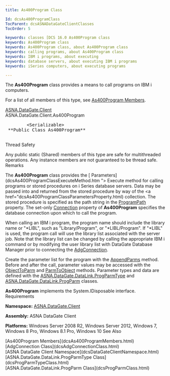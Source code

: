 ```yaml
---
title: As400Program Class

Id: dcsAs400ProgramClass
TocParent: dcsASNADataGateClientClasses
TocOrder: 5

keywords: classes [DCS 16.0 As400Program class
keywords: As400Program class
keywords: As400Program class, about As400Program class
keywords: calling programs, about As400Program class
keywords: IBM i programs, about executing
keywords: database servers, about executing IBM i programs
keywords: iSeries computers, about executing programs

---
```


The **As400Program** class provides a means to call programs on IBM i computers. 

For a list of all members of this type, see [As400Program Members](dcsAs400ProgramMembers.html).

[ASNA.DataGate.Client](dcsDataGateClientNamespace.html) <br /> ASNA.DataGate.Client.<span>As400Program</span>
<pre class="prettyprint">
        <span>&lt;Serializable&gt;</span>
 **Public Class As400Program** 
      </pre>

Thread Safety

Any public static (Shared) members of this type are safe for multithreaded operations. Any instance members are not guaranteed to be thread safe.
Remarks

The **As400Program** class provides the [ Parameters](dcsAs400ProgramClassExecuteMethod.htm "> Execute</a> method for calling programs or stored procedures on i Series database servers. Data may be passed into and returned from the stored procedure by way of the <a href="dcsAs400ProgramClassParametersProperty.html) collection. The stored procedure is specified as the path string in the [ProgramPath](dcsAs400ProgramClassProgramPathProperty.html) property. The set-only [Connection](dcsAs400ProgramClassConnectionProperty.html) property of **As400Program** specifies the database connection upon which to call the program.

When calling an IBM i program, the program name should include the library name or "*LIBL", such as "Library/Program", or "*LIBL/Program". If "*LIBL" is used, the program call will use the library list associated with the server job. Note that the library list can be changed by calling the appropriate IBM i command or by modifying the user library list with DataGate Database Manager prior to connecting the [AdgConnection](dcsAdgConnectionClass.html).

Create the parameter list for the program with the [ AppendParms](dcsAs400ProgramClassAppendParmsMethod.html) method. Before and after the call, parameter values may be accessed with the [ObjectToParm](dcsAs400ProgramClassObjectToParmMethodMain.html) and [ParmToObject](dcsAs400ProgramClassParmToObjectMethodMain.html) methods. Parameter types and data are defined with the [ ASNA.DataGate.DataLink.ProgParmType](dcsProgParmTypeClass.html) and [ASNA.DataGate.DataLink.ProgParm](dcsProgParmClass.html) classes.

**As400Program** implements the System.IDisposable interface.
Requirements

**Namespace:** [ASNA.DataGate.Client](dcsDataGateClientNamespace.html) 

**Assembly:** ASNA DataGate Client

**Platforms:** Windows Server 2008 R2, Windows Server 2012, Windows 7, Windows 8 Pro, Windows 8.1 Pro, Windows 10
See Also

<dl />
      [As400Program Members](dcsAs400ProgramMembers.html)
      <br />
      [AdgConnection Class](dcsAdgConnectionClass.html)
      <br />
      [ASNA DataGate Client Namespace](dcsDataGateClientNamespace.html)
      <br />
      [ASNA.DataGate.DataLink.ProgParmType Class](dcsProgParmTypeClass.html)
      <br />
      [ASNA.DataGate.DataLink.ProgParm Class](dcsProgParmClass.html)


